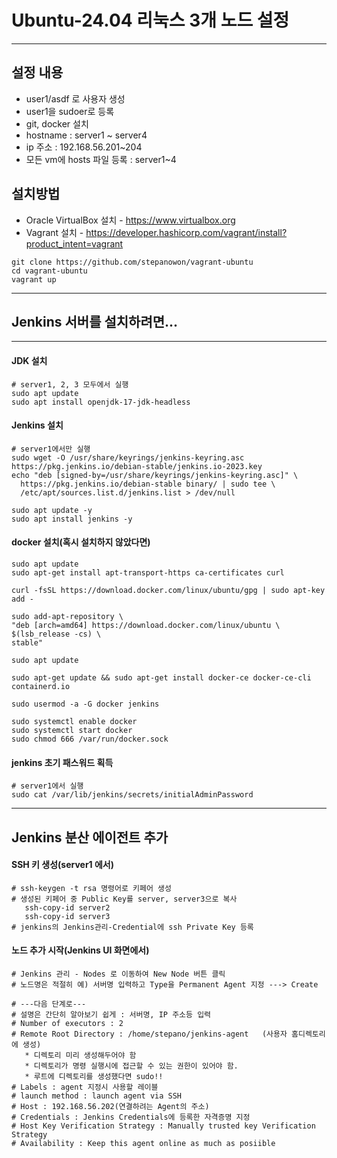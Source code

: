 


# Ubuntu-24.04 리눅스 3개 노드 설정
---
## 설정 내용
* user1/asdf 로 사용자 생성
* user1을 sudoer로 등록
* git, docker 설치
* hostname : server1 ~ server4
* ip 주소 : 192.168.56.201~204
* 모든 vm에 hosts 파일 등록 : server1~4

## 설치방법
* Oracle VirtualBox 설치 - https://www.virtualbox.org
* Vagrant 설치 - https://developer.hashicorp.com/vagrant/install?product_intent=vagrant

```ssh
git clone https://github.com/stepanowon/vagrant-ubuntu
cd vagrant-ubuntu
vagrant up
```
---
## Jenkins 서버를 설치하려면...
---
#### JDK 설치
```ssh
# server1, 2, 3 모두에서 실행
sudo apt update
sudo apt install openjdk-17-jdk-headless
```

#### Jenkins 설치
```ssh
# server1에서만 실행
sudo wget -O /usr/share/keyrings/jenkins-keyring.asc https://pkg.jenkins.io/debian-stable/jenkins.io-2023.key
echo "deb [signed-by=/usr/share/keyrings/jenkins-keyring.asc]" \
  https://pkg.jenkins.io/debian-stable binary/ | sudo tee \
  /etc/apt/sources.list.d/jenkins.list > /dev/null

sudo apt update -y
sudo apt install jenkins -y
```

#### docker 설치(혹시 설치하지 않았다면)
```ssh
sudo apt update
sudo apt-get install apt-transport-https ca-certificates curl

curl -fsSL https://download.docker.com/linux/ubuntu/gpg | sudo apt-key add -

sudo add-apt-repository \
"deb [arch=amd64] https://download.docker.com/linux/ubuntu \
$(lsb_release -cs) \
stable"

sudo apt update

sudo apt-get update && sudo apt-get install docker-ce docker-ce-cli containerd.io

sudo usermod -a -G docker jenkins  

sudo systemctl enable docker
sudo systemctl start docker
sudo chmod 666 /var/run/docker.sock   
```

#### jenkins 초기 패스워드 획득
```ssh
# server1에서 실행
sudo cat /var/lib/jenkins/secrets/initialAdminPassword
```

---
## Jenkins 분산 에이전트 추가
#### SSH 키 생성(server1 에서)
```ssh
# ssh-keygen -t rsa 명령어로 키페어 생성
# 생성된 키페어 중 Public Key를 server, server3으로 복사
   ssh-copy-id server2
   ssh-copy-id server3
# jenkins의 Jenkins관리-Credential에 ssh Private Key 등록
```

#### 노드 추가 시작(Jenkins UI 화면에서)
```ssh
# Jenkins 관리 - Nodes 로 이동하여 New Node 버튼 클릭
# 노드명은 적절히 예) 서버명 입력하고 Type을 Permanent Agent 지정 ---> Create

# ---다음 단계로---
# 설명은 간단히 알아보기 쉽게 : 서버명, IP 주소등 입력
# Number of executors : 2
# Remote Root Directory : /home/stepano/jenkins-agent   (사용자 홈디렉토리에 생성)
   * 디렉토리 미리 생성해두어야 함
   * 디렉토리가 명령 실행시에 접근할 수 있는 권한이 있어야 함.
   * 루트에 디렉토리를 생성했다면 sudo!!
# Labels : agent 지정시 사용할 레이블
# launch method : launch agent via SSH
# Host : 192.168.56.202(연결하려는 Agent의 주소)
# Credentials : Jenkins Credentials에 등록한 자격증명 지정
# Host Key Verification Strategy : Manually trusted key Verification Strategy
# Availability : Keep this agent online as much as posiible
```
